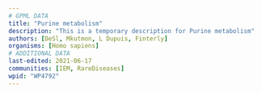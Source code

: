 ```yaml
---
# GPML DATA
title: "Purine metabolism"
description: "This is a temporary description for Purine metabolism"
authors: [DeSl, Mkutmon, L Dupuis, Finterly]
organisms: [Homo sapiens]
# ADDITIONAL DATA
last-edited: 2021-06-17
communities: [IEM, RareDiseases]
wpid: "WP4792"
---
```

